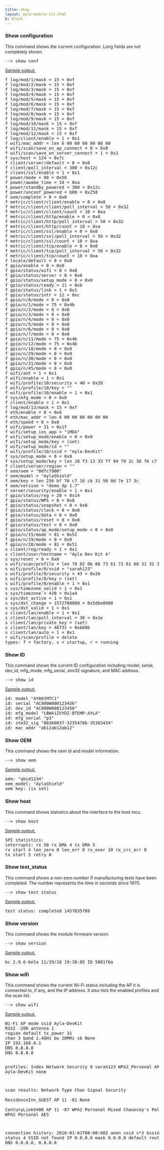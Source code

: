 ```yaml
---
title: show
layout: ayla-module-cli.html
b: block
---
```


### Show configuration

This command shows the current configuration. Long fields are not completely shown.

<pre>--&gt; show conf</pre>

<p><a data-toggle="collapse" href="#conf">Sample output.</a></p>
<pre class="collapse" id="conf">
f log/mod/1/mask = 15 = 0xf
f log/mod/2/mask = 15 = 0xf
f log/mod/3/mask = 15 = 0xf
f log/mod/4/mask = 15 = 0xf
f log/mod/5/mask = 15 = 0xf
f log/mod/6/mask = 15 = 0xf
f log/mod/7/mask = 15 = 0xf
f log/mod/8/mask = 15 = 0xf
f log/mod/9/mask = 15 = 0xf
f log/mod/10/mask = 15 = 0xf
f log/mod/11/mask = 15 = 0xf
f log/mod/12/mask = 15 = 0xf
f log/client/enable = 1 = 0x1
f wifi/mac_addr = len 6 00 00 00 00 00 00 
f wifi/scan/save_on_ap_connect = 0 = 0x0
f wifi/scan/save_on_server_connect = 1 = 0x1
f sys/host = 124 = 0x7c
f client/server/default = 0 = 0x0
f client/poll_interval = 300 = 0x12c
f client/ssl/enable = 1 = 0x1
f power/mode = 80 = 0x50
f power/awake_time = 10 = 0xa
f power/standby_powered = 300 = 0x12c
f power/unconf_powered = 600 = 0x258
f oem/complete = 0 = 0x0
f metric/client/client/enable = 0 = 0x0
f metric/client/client/poll_interval = 50 = 0x32
f metric/client/client/count = 10 = 0xa
f metric/client/http/enable = 0 = 0x0
f metric/client/http/poll_interval = 50 = 0x32
f metric/client/http/count = 10 = 0xa
f metric/client/ssl/enable = 0 = 0x0
f metric/client/ssl/poll_interval = 50 = 0x32
f metric/client/ssl/count = 10 = 0xa
f metric/client/tcp/enable = 0 = 0x0
f metric/client/tcp/poll_interval = 50 = 0x32
f metric/client/tcp/count = 10 = 0xa
f locale/default = 0 = 0x0
f gpio/enable = 0 = 0x0
f gpio/status/wifi = 0 = 0x0
f gpio/status/server = 0 = 0x0
f gpio/status/setup_mode = 0 = 0x0
f gpio/status/ready = 11 = 0xb
f gpio/status/link = 1 = 0x1
f gpio/status/intr = 12 = 0xc
f gpio/n/0/mode = 0 = 0x0
f gpio/n/1/mode = 75 = 0x4b
f gpio/n/2/mode = 0 = 0x0
f gpio/n/3/mode = 0 = 0x0
f gpio/n/4/mode = 0 = 0x0
f gpio/n/5/mode = 0 = 0x0
f gpio/n/6/mode = 0 = 0x0
f gpio/n/7/mode = 0 = 0x0
f gpio/n/11/mode = 75 = 0x4b
f gpio/n/12/mode = 75 = 0x4b
f gpio/n/18/mode = 0 = 0x0
f gpio/n/29/mode = 0 = 0x0
f gpio/n/30/mode = 0 = 0x0
f gpio/n/31/mode = 0 = 0x0
f gpio/n/45/mode = 0 = 0x0
f wifi/ant = 1 = 0x1
f wifi/enable = 1 = 0x1
f wifi/profile/10/security = 40 = 0x28
f wifi/profile/10/key = ""
f wifi/profile/10/enable = 1 = 0x1
f sys/mfg_mode = 0 = 0x0
f client/enable = 1 = 0x1
f log/mod/13/mask = 15 = 0xf
f eth/enable = 0 = 0x0
f eth/mac_addr = len 6 00 00 00 00 00 00 
f eth/speed = 0 = 0x0
f wifi/power = 31 = 0x1f
f wifi/setup_ios_app = "iMDA"
f wifi/setup_mode/enable = 0 = 0x0
f wifi/setup_mode/key = (set)
f wifi/setup_mode/id = ""
f wifi/profile/10/ssid = "Ayla-DevKit"
f sys/setup_mode = 0 = 0x0
f sys/setup_mode/key = len 20 f3 13 33 ff 94 79 2c 30 f6 c7 77 
f client/server/region = ""
f oem/oem = "0dfc7900"
f oem/model = "AylaShield"
f oem/key = len 256 bf 76 c7 16 cb 31 50 8d 7e 17 3c 
f oem/version = "demo_dp 1.7"
f server/security/enable = 1 = 0x1
f gpio/status/reg = 20 = 0x14
f gpio/status/WPS = 0 = 0x0
f gpio/status/snapshot = 0 = 0x0
f gpio/status/clock = 0 = 0x0
f gpio/status/data = 0 = 0x0
f gpio/status/reset = 0 = 0x0
f gpio/status/test = 0 = 0x0
f gpio/status/ap_mode/setup_mode = 0 = 0x0
f gpio/n/15/mode = 81 = 0x51
f gpio/n/19/mode = 0 = 0x0
f gpio/n/20/mode = 81 = 0x51
s client/reg/ready = 1 = 0x1
s client/user/hostname = "Ayla Dev Kit A"
s sys/reset = 0 = 0x0
s wifi/scan/profile = len 78 02 0b 08 73 61 72 61 68 31 32 33 
s wifi/profile/0/ssid = "sarah123"
s wifi/profile/0/security = 43 = 0x2b
s wifi/profile/0/key = (set)
s wifi/profile/0/enable = 1 = 0x1
s sys/timezone_valid = 1 = 0x1
s sys/timezone = 420 = 0x1a4
s sys/dst_active = 1 = 0x1
s sys/dst_change = 1572768000 = 0x5dbe8900
s sys/dst_valid = 1 = 0x1
s client/lan/enable = 1 = 0x1
s client/lan/poll_interval = 30 = 0x1e
s client/lan/private_key = (set)
s client/lan/key = 46731 = 0xb68b
s client/lan/auto = 1 = 0x1
r wifi/scan/profile = delete
types: f = factory, s = startup, r = running
</pre>

### Show ID

This command shows the current ID configuration including model, serial, dev_id, mfg_mode, mfg_serial, stm32 signature, and MAC address.

<pre>--&gt; show id</pre>

<p><a data-toggle="collapse" href="#id">Sample output.</a></p>
<pre class="collapse" id="id">
id: model "AY001MTC1"
id: serial "AC000W000123456"
id: dev_id "AC000W000123456"
id: mfg_model "LBWA1ZVYDZ-BTEMP-AYLA"
id: mfg_serial "p3"
id: stm32_sig "00360037-3235470b-35383434"
id: mac_addr "ab12ab12ab12"
</pre>

### Show OEM

This command shows the oem id and model information.

<pre>--&gt; show oem</pre>

<p><a data-toggle="collapse" href="#oem">Sample output.</a></p>
<pre class="collapse" id="oem">
oem: "abcd1234"
oem_model: "AylaShield"
oem_key: (is set)
</pre>

### Show host

This command shows statistics about the interface to the host mcu.

<pre>--&gt; show host</pre>

<p><a data-toggle="collapse" href="#host">Sample output.</a></p>
<pre class="collapse" id="host">
SPI statistics:
interrupts: rx 50 rx DMA 4 tx DMA 5
rx start 4 len_zero 0 len_err 0 rx_over 10 rx_crc_err 0
tx start 5 retry 0
</pre>

### Show test_status

This command shows a non-zero number if manufacturing tests have been completed. The number represents the time in seconds since 1970.

<pre>--&gt; show test_status</pre>

<p><a data-toggle="collapse" href="#test-status">Sample output.</a></p>
<pre class="collapse" id="test-status">
test_status: completed 1457835789
</pre>

### Show version

This command shows the module firmware version.

<pre>--&gt; show version</pre>

<p><a data-toggle="collapse" href="#version">Sample output.</a></p>
<pre class="collapse" id="version">
bc 2.9.6-beta 11/29/18 19:38:05 ID 5881f6a
</pre>

### Show wifi

This command shows the current Wi-Fi status including the AP it is connected to, if any, and the IP address. It also lists the enabled profiles and the scan list.

<pre>--&gt; show wifi</pre>

<p><a data-toggle="collapse" href="#wifi">Sample output.</a></p>
<pre class="collapse" id="wifi">
Wi-Fi AP mode ssid Ayla-DevKit
RSSI -200 antenna 1
region default tx_power 31
chan 3 band 2.4GHz bw 20MHz sb None
IP 192.168.0.1
DNS 8.8.8.8
DNS 8.8.8.8

profiles:
Index Network                     Security
    0 sarah123                    WPA2_Personal 
   AP Ayla-DevKit                 none 

scan results:
 Network                          Type     Chan Signal  Security            
 ResidenceInn_GUEST               AP         11    -61  None                
 CenturyLink9408                  AP         11    -87  WPA2 Personal Mixed 
 Chauncey's Palace                AP          1    -90  WPA2 Personal AES   

connection history:
  2016-01-01T00:00:00Z anon ssid s&#42;3 bssid eb75 status 4 SSID not found
    IP 0.0.0.0 mask 0.0.0.0 default route 0.0.0.0
    DNS 0.0.0.0, 0.0.0.0
</pre>

